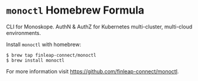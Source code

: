 # `monoctl` Homebrew Formula

CLI for Monoskope. AuthN & AuthZ for Kubernetes multi-cluster, multi-cloud environments.

Install `monoctl` with homebrew:

```shell
$ brew tap finleap-connect/monoctl
$ brew install monoctl
```

For more information visit https://github.com/finleap-connect/monoctl.
